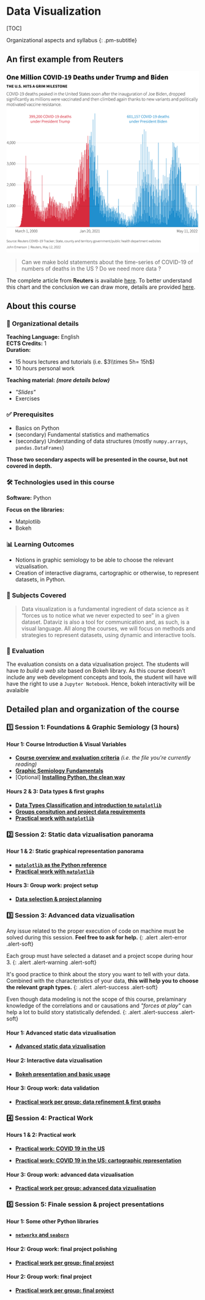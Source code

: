 # Data Visualization 


[TOC]

Organizational aspects and syllabus
{: .pm-subtitle}


<!-- <hr class="my-5 border-base-200"> -->


## An first example from Reuters


![COVID-19 Mortality in the US](files/covid-2timeseries-us-presidency.jpg)

> Can we make bold statements about the time-series of COVID-19 of numbers of deaths in the US ? Do we need more data ?


The complete article from **Reuters** is available [here](https://www.reuters.com/world/us/biden-marks-1-million-americans-dead-covid-2022-05-12/).
To better understand this chart and the conclusion we can draw more, details are provided [here](80_covid_us_stats_analysis.md).


## About this course



### 📝 Organizational details

**Teaching Language:** English  
**ECTS Credits:** 1  
**Duration:** 

- 15 hours lectures and tutorials (i.e. $3\\times 5h= 15h$)
- 10 hours personal work  

**Teaching material: *(more details below)***

- *"Slides"*
- Exercises



### ✅ Prerequisites

- Basics on Python
- (secondary) Fundamental statistics and mathematics
- (secondary) Understanding of data structures (mostly `numpy.arrays`, `pandas.DataFrames`)

**Those two secondary aspects will be presented in the course, but not covered in depth.**



### 🛠️ Technologies used in this course


**Software:** Python 

**Focus on the libraries:**

- Matplotlib
- Bokeh


### 📊 Learning Outcomes

- Notions in graphic semiology to be able to choose the relevant vizualisation. 
- Creation of interactive diagrams, cartographic or otherwise, to represent datasets, in Python.



### 🎯 Subjects Covered

> Data visualization is a fundamental ingredient of data science as it “forces us to notice what we never expected to see” in a given dataset. Dataviz is also a tool for communication and, as such, is a visual language. All along the courses, we will focus on methods and strategies to represent datasets, using dynamic and interactive tools.






<!-- 
**📖 Course Materials:**
- **[Introduction & Interactive Notebooks](01_introduction.md)** - Getting started with Jupyter environments and code fragments
- **[Jupyter Launcher](jupyter_launcher.md)** - Direct access to interactive Python environments -->

### 📝 Evaluation
The evaluation consists on a data vizualisation project. The students will have *to build a web site* based on Bokeh library. As this course doesn't include any web development concepts and tools, the student will have will have the right to use a `Jupyter Notebook`. Hence, bokeh interactivity will be avalaible



## Detailed plan and organization of the course

### 1️⃣ Session 1: Foundations & Graphic Semiology (3 hours)

#### Hour 1: Course Introduction & Visual Variables

- [**Course overview and evaluation criteria**](00_plan.md) *(i.e. the file you're currently reading)*
- [**Graphic Semiology Fundamentals**](session_1_a.md)
- <span class="text-base-content/60"> [Optional] [**Installing Python, the clean way**](01_installing_python.md) </span>


#### Hours 2 & 3: Data types & first graphs

- [**Data Types Classification and introduction to `matplotlib`**](session_1_h_23.md)
- [**Groups consitution and project data requirements**](01_session_1_b.md)
- [**Practical work with `matplotlib`**](01_session_1_c.md)


### 2️⃣ Session 2: Static data vizualisation panorama


#### Hour 1 & 2: Static graphical representation panorama

- [**`matplotlib` as the Python reference**](01_session_2_a.md)
- [**Practical work with `matplotlib`**](01_session_2_b.md)
<!-- Proposer en groupe -->



#### Hours 3: Group work: project setup

- [**Data selection & project planning**](01_session_2_c.md)

<!-- Precise deilverable -->



### 3️⃣ Session 3: Advanced data vizualisation


Any issue related to the proper execution of code on machine must be solved during this session. **Feel free to ask for help.**
{: .alert .alert-error .alert-soft}

Each group must have selected a dataset and a project scope during hour 3.
{: .alert .alert-warning .alert-soft}

It's good practice to think about the story you want to tell with your data. Combined with the characteristics of your data, **this will help you to choose the relevant graph types.** 
{: .alert .alert-success .alert-soft}

Even though data modeling is not the scope of this course, prelaminary knowledge of the correlations and or causations and *"forces at play"* can help a lot to build story statistically defended.
{: .alert .alert-success .alert-soft}



#### Hour 1: Advanced static data vizualisation 

- [**Advanced static data vizualisation**](01_session_3_a.md)
<!-- Include geojson here -->

#### Hour 2: Interactive data vizualisation

- [**Bokeh presentation and basic usage**](01_session_3_b.md)


#### Hour 3: Group work: data validation

- [**Practical work per group: data refinement & first graphs**](01_session_3_c.md)


### 4️⃣ Session 4: Practical Work

#### Hours 1 & 2: Practical work

- [**Practical work: COVID 19 in the US**](01_session_4_a.md)

- [**Practical work: COVID 19 in the US: cartographic representation**](01_session_4_b.md)



#### Hour 3: Group work: advanced data vizualisation

- [**Practical work per group: advanced data vizualisation**](01_session_4_c.md)



### 5️⃣ Session 5: Finale session & project presentations



#### Hour 1: Some other Python libraries

- [**`networkx` and `seaborn`**](01_session_5_a.md)

<!-- ?? To see if seaborn is viable -->

#### Hour 2: Group work: final project polishing

- [**Practical work per group: final project**](01_session_5_a.md)


#### Hour 2: Group work: final project

- [**Practical work per group: final project**](01_session_5_b.md)